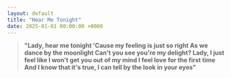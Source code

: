 ```yaml
---
layout: default
title: "Hear Me Tonight"
date: 2025-01-01 00:00:00 +0000
---
```


> **"Lady, hear me tonight
> 'Cause my feeling is just so right
> As we dance by the moonlight
> Can't you see you're my delight?
> Lady, I just feel like
> I won't get you out of my mind
> I feel love for the first time
> And I know that it's true, I can tell by the look in your eyes"**